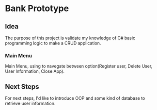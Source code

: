 # Bank Prototype

## Idea

The purpose of this project is validate my knowledge of C# basic programming logic to make a CRUD application.

### Main Menu

Main Menu, using to navegate between option(Register user, Delete User, User Information, Close App).

## Next Steps

For next steps, I'd like to introduce OOP and some kind of database to retrieve user information. 
